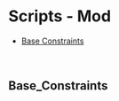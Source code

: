﻿# Scripts - Mod

<!--ts-->
* [Base Constraints](#Base_Constraints)
<!--te-->

</br>

## Base_Constraints
<pre>
</pre>


</br>
